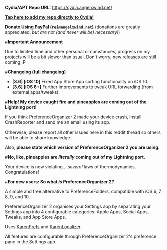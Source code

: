 **Cydia/APT Repo URL:** https://cydia.angelxwind.net/

[**Tap here to add my repo directly to Cydia!**](https://cydia.angelxwind.net/add.php)

[**Donate Using PayPal (`rei@angelxwind.net`)**](https://www.paypal.com/myaccount/transfer/send/external?recipient=rei@angelxwind.net&amount=&currencyCode=USD&payment_type=Gift) (donations are greatly appreciated, *but are not (and never will be) necessary!*)

#**Important Announcement**

Due to limited time and other personal circumstances, progress on my projects will be a bit slower than usual. Don't worry, new releases are still coming ;P

#**Changelog ([full changelog](https://cydia.angelxwind.net/?page/net.angelxwind.preferenceorganizer2-changelog))**

* **[3.6] [iOS 10]** Fixed App Store App sorting functionality on iOS 10.
* **[3.6] [iOS 6+]** Further improvements to tweak URL forwarding (from external apps/tweaks).

#**Help! My device caught fire and pineapples are coming out of the Lightning port!**

If you think PreferenceOrganizer 2 made your device crash, install CrashReporter and send me an email using its app.

Otherwise, please report all other issues here in this reddit thread so others will be able to share knowledge.

Also, **please state which version of PreferenceOrganizer 2 you are using.**

#**No, like, pineapples are *literally* coming out of my Lightning port.**

Your device is now violating... *several* laws of thermodynamics. Congratulations!

#**For new users: So what *is* PreferenceOrganizer 2?**

A simple and free alternative to PreferenceFolders, compatible with iOS 6, 7, 8, 9, and 10.

PreferenceOrganizer 2 organises your Settings app by separating your Settings app into 4 configurable categories: Apple Apps, Social Apps, Tweaks, and App Store Apps.

Uses [KarenPrefs](https://github.com/angelXwind/KarenPrefs) and [KarenLocalizer](https://github.com/angelXwind/KarenLocalizer).

All features are configurable through PreferenceOrganizer 2's preference pane in the Settings app.